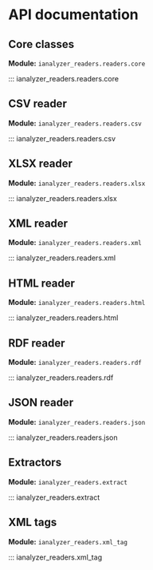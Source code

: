# API documentation

## Core classes

__Module:__ `ianalyzer_readers.readers.core`

::: ianalyzer_readers.readers.core

## CSV reader

__Module:__ `ianalyzer_readers.readers.csv`

::: ianalyzer_readers.readers.csv

## XLSX reader

__Module:__ `ianalyzer_readers.readers.xlsx`

::: ianalyzer_readers.readers.xlsx

## XML reader

__Module:__ `ianalyzer_readers.readers.xml`

::: ianalyzer_readers.readers.xml

## HTML reader

__Module:__ `ianalyzer_readers.readers.html`

::: ianalyzer_readers.readers.html

## RDF reader

__Module:__ `ianalyzer_readers.readers.rdf`

::: ianalyzer_readers.readers.rdf

## JSON reader

__Module:__ `ianalyzer_readers.readers.json`

::: ianalyzer_readers.readers.json

## Extractors

__Module:__ `ianalyzer_readers.extract`

::: ianalyzer_readers.extract

## XML tags

__Module:__ `ianalyzer_readers.xml_tag`

::: ianalyzer_readers.xml_tag